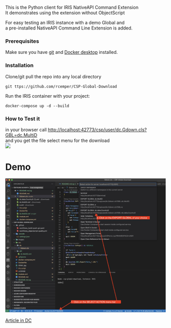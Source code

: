 This is the Python client for IRIS NativeAPI Command Extension   
It demonstrates using the extension without ObjectScript   

For easy testing an IRIS instance with a demo Global and    
a pre-installed NativeAPI Command Line Extension is added. 
### Prerequisites    
Make sure you have [git](https://git-scm.com/book/en/v2/Getting-Started-Installing-Git) and [Docker desktop](https://www.docker.com/products/docker-desktop) installed.    
### Installation   
Clone/git pull the repo into any local directory  

````    
git ttps://github.com/rcemper/CSP-Global-Download   
````    
   
Run the IRIS container with your project:   

````
docker-compose up -d --build    
````
### How to Test it    

in your browser call  [http://localhost:42773/csp/user/dc.Gdown.cls?GBL=dc.MultiD
](http://localhost:42773/csp/user/dc.Gdown.cls?GBL=dc.MultiD)   
and you get the file select menu for the download    
<img width="60%" src="https://github.com/rcemper/CSP-Global-Download/assets/31236645/1b9e68f8-31af-4bd4-a5ab-d31fd8cdaa35">

# Demo
![demo](./images/demo.jpg)

[Article in DC](https://community.intersystems.com/post/download-globals-xml-using-csp)
